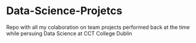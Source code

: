 # Data-Science-Projetcs
Repo with all my colaboration on team projects performed back at the time while persuing Data Science at CCT College Dublin
